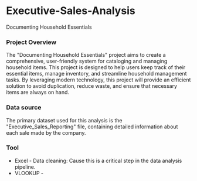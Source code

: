 # Executive-Sales-Analysis
Documenting Household Essentials

### Project Overview

The "Documenting Household Essentials" project aims to create a comprehensive, user-friendly system for cataloging and managing household items. This project is designed to help users keep track of their essential items, manage inventory, and streamline household management tasks. By leveraging modern technology, this project will provide an efficient solution to avoid duplication, reduce waste, and ensure that necessary items are always on hand.

### Data source

The primary dataset used for this analysis is the "Executive_Sales_Reporting" file, containing detailed information about each sale made by the company.

### Tool
- Excel - Data cleaning: Cause this is a critical step in the data analysis pipeline.
- VLOOKUP - 

